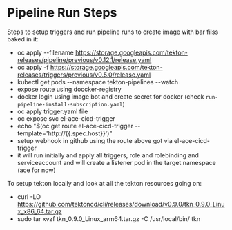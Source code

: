 # Pipeline Run Steps

Steps to setup triggers and run pipeline runs to create image with bar filss baked in it:

- oc apply --filename https://storage.googleapis.com/tekton-releases/pipeline/previous/v0.12.1/release.yaml
- oc apply -f https://storage.googleapis.com/tekton-releases/triggers/previous/v0.5.0/release.yaml
- kubectl get pods --namespace tekton-pipelines --watch
- expose route using doccker-registry
- docker login using image bot and create secret for docker (check `run-pipeline-install-subscription.yaml`)
- oc apply trigger.yaml file
- oc expose svc el-ace-cicd-trigger
- echo "$(oc  get route el-ace-cicd-trigger --template='http://{{.spec.host}}')"
- setup webhook in github using the route above got via el-ace-cicd-trigger
- it will run initially and apply all triggers, role and rolebinding and serviceaccount and will create a listener pod in the target namespace (ace for now)

To setup tekton locally and look at all the tekton resources going on:
- curl -LO https://github.com/tektoncd/cli/releases/download/v0.9.0/tkn_0.9.0_Linux_x86_64.tar.gz
- sudo tar xvzf tkn_0.9.0_Linux_arm64.tar.gz -C /usr/local/bin/ tkn
